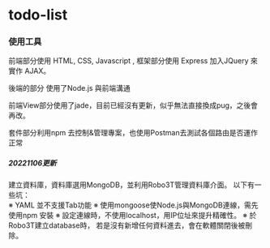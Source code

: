 # todo-list

### 使用工具 
前端部分使用 HTML, CSS, Javascript , 框架部分使用 Express
加入JQuery 來實作 AJAX。  

後端的部分 使用了Node.js 與前端溝通  

前端View部分使用了jade，目前已經沒有更新，似乎無法直接換成pug，之後會再改。  

套件部分利用npm 去控制&管理專案，也使用Postman去測試各個路由是否運作正常  

##### 20221106更新
建立資料庫，資料庫選用MongoDB，並利用Robo3T管理資料庫介面。 以下有一些坑：   
※ YAML 並不支援Tab功能
※ 使用mongoose使Node.js與MongoDB連線，需先使用npm 安裝
※ 設定連線時，不使用localhost，用IP位址來提升精確性。
※ 於Robo3T建立database時， 若是沒有新增任何資料進去，會在軟體關閉後被刪除。